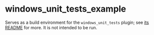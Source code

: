 # windows_unit_tests_example

Serves as a build environment for the `windows_unit_tests` plugin; see
[its README](../README.md) for more. It is not intended to be run.
